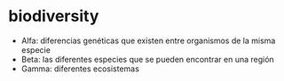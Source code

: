# biodiversity

- Alfa: diferencias genéticas que existen entre organismos de la misma especie
- Beta: las diferentes especies que se pueden encontrar en una región
- Gamma: diferentes ecosistemas
